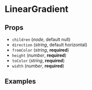 # LinearGradient

## Props
- `children` (_node_, default null)
- `direction` (_string_, default horizontal)
- `fromColor` (_string_, **required**)
- `height` (_number_, **required**)
- `toColor` (_string_, **required**)
- `width` (_number_, **required**)

## Examples

```jsx

```
